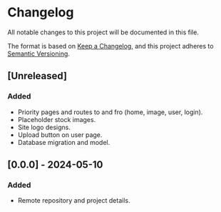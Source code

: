 # Changelog

All notable changes to this project will be documented in this file.

The format is based on [Keep a Changelog](https://keepachangelog.com/en/1.1.0/),
and this project adheres to [Semantic Versioning](https://semver.org/spec/v2.0.0.html).

## [Unreleased]
### Added
- Priority pages and routes to and fro (home, image, user, login).
- Placeholder stock images.
- Site logo designs.
- Upload button on user page.
- Database migration and model.
## [0.0.0] - 2024-05-10
### Added
- Remote repository and project details.
